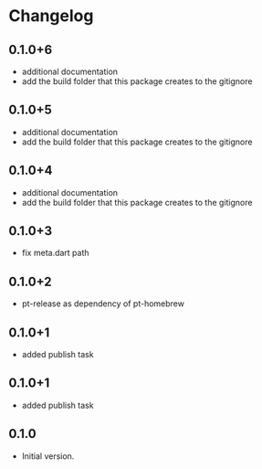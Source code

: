# Changelog

## 0.1.0+6

* additional documentation
* add the build folder that this package creates to the gitignore

## 0.1.0+5

* additional documentation
* add the build folder that this package creates to the gitignore

## 0.1.0+4

* additional documentation
* add the build folder that this package creates to the gitignore

## 0.1.0+3

* fix meta.dart path

## 0.1.0+2

* pt-release as dependency of pt-homebrew

## 0.1.0+1

* added publish task

## 0.1.0+1

* added publish task
## 0.1.0

- Initial version.
